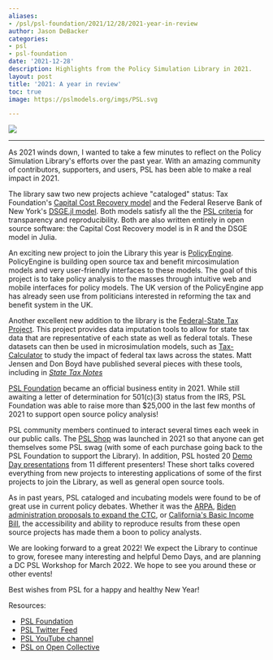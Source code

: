 ```yaml
---
aliases:
- /psl/psl-foundation/2021/12/28/2021-year-in-review
author: Jason DeBacker
categories:
- psl
- psl-foundation
date: '2021-12-28'
description: Highlights from the Policy Simulation Library in 2021.
layout: post
title: '2021: A year in review'
toc: true
image: https://pslmodels.org/imgs/PSL.svg

---
```


![](https://pslmodels.org/imgs/PSL.svg)

 ------

As 2021 winds down, I wanted to take a few minutes to reflect on the Policy Simulation Library's efforts over the past year.
With an amazing community of contributors, supporters, and users, PSL has been able to make a real impact in 2021.

The library saw two new projects achieve "cataloged" status: Tax Foundation's [Capital Cost Recovery model](https://github.com/TaxFoundation/capital-cost-recovery) and the Federal Reserve Bank of New York's [DSGE.jl model](https://github.com/FRBNY-DSGE/DSGE.jl).
Both models satisfy all the the [PSL criteria](http://pslmodels.org/Catalog/library_criteria.html) for transparency and reproducibility.
Both are also written entirely in open source software: the Capital Cost Recovery model is in R and the DSGE model in Julia.

An exciting new project to join the Library this year is [PolicyEngine](https://policyengine.org/uk/policy).
PolicyEngine is building open source tax and benefit mircosimulation models and very user-friendly interfaces to these models.
The goal of this project is to take policy analysis to the masses through intuitive web and mobile interfaces for policy models.
The UK version of the PolicyEngine app has already seen use from politicians interested in reforming the tax and benefit system in the UK.

Another excellent new addition to the library is the [Federal-State Tax Project](https://github.com/PSLmodels/Federal-State-Tax).
This project provides data imputation tools to allow for state tax data that are representative of each state as well as federal totals.
These datasets can then be used in microsimulation models, such as [Tax-Calculator](https://taxcalc.pslmodels.org) to study the impact of federal tax laws across the states.
Matt Jensen and Don Boyd have published several pieces with these tools, including in [*State Tax Notes*](https://www.taxnotes.com/special-reports/tax-cuts-and-jobs-act/repealing-salt-cap-state-state-impacts/2021/10/21/7bbv3)

[PSL Foundation](https://psl-foundation.org) became an official business entity in 2021.
While still awaiting a letter of determination for 501(c)(3) status from the IRS, PSL Foundation was able to raise more than $25,000 in the last few months of 2021 to support open source policy analysis!

PSL community members continued to interact several times each week in our public calls.
The [PSL Shop](https://pslmodels.org/shop#!/) was launched in 2021 so that anyone can get themselves some PSL swag (with some of each purchase going back to the PSL Foundation to support the Library).
In addition, PSL hosted 20 [Demo Day presentations](http://blog.pslmodels.org/categories/#demo-days) from 11 different presenters!
These short talks covered everything from new projects to interesting applications of some of the first projects to join the Library, as well as general open source tools.

As in past years, PSL cataloged and incubating models were found to be of great use in current policy debates.
Whether it was the [ARPA](https://www.openrg.com/reports/QN_ARPA_Distribution.pdf), [Biden administration proposals to expand the CTC](https://www.jainfamilyinstitute.org/assets/full-refundability-of-child-tax-credit-without-expansion.pdf), or [California's Basic Income Bill](https://blog.ubicenter.org/20210403/california-ab65-calubi.html), the accessibility and ability to reproduce results from these open source projects has made them a boon to policy analysts.

We are looking forward to a great 2022!
We expect the Library to continue to grow, foresee many interesting and helpful Demo Days, and are planning a DC PSL Workshop for March 2022.
We hope to see you around these or other events!

Best wishes from PSL for a happy and healthy New Year!

Resources:

* [PSL Foundation](https://psl-foundation.org)
* [PSL Twitter Feed](https://twitter.com/PSLmodels)
* [PSL YouTube channel](https://www.youtube.com/channel/UCf7WWCuZHs_FFLjuBW4a4_Q)
* [PSL on Open Collective](https://opencollective.com/psl)
